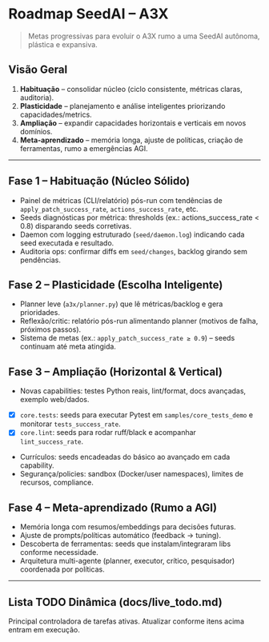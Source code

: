 # Roadmap SeedAI – A3X

> Metas progressivas para evoluir o A3X rumo a uma SeedAI autônoma, plástica e expansiva.

## Visão Geral

1. **Habituação** – consolidar núcleo (ciclo consistente, métricas claras, auditoria).
2. **Plasticidade** – planejamento e análise inteligentes priorizando capacidades/metrics.
3. **Ampliação** – expandir capacidades horizontais e verticais em novos domínios.
4. **Meta-aprendizado** – memória longa, ajuste de políticas, criação de ferramentas, rumo a emergências AGI.

---

## Fase 1 – Habituação (Núcleo Sólido)

- Painel de métricas (CLI/relatório) pós-run com tendências de `apply_patch_success_rate`, `actions_success_rate`, etc.
- Seeds diagnósticas por métrica: thresholds (ex.: actions_success_rate < 0.8) disparando seeds corretivas.
- Daemon com logging estruturado (`seed/daemon.log`) indicando cada seed executada e resultado.
- Auditoria ops: confirmar diffs em `seed/changes`, backlog girando sem pendências.

## Fase 2 – Plasticidade (Escolha Inteligente)

- Planner leve (`a3x/planner.py`) que lê métricas/backlog e gera prioridades.
- Reflexão/critic: relatório pós-run alimentando planner (motivos de falha, próximos passos).
- Sistema de metas (ex.: `apply_patch_success_rate ≥ 0.9`) – seeds continuam até meta atingida.

## Fase 3 – Ampliação (Horizontal & Vertical)

- Novas capabilities: testes Python reais, lint/format, docs avançadas, exemplo web/dados.
- [x] `core.tests`: seeds para executar Pytest em `samples/core_tests_demo` e monitorar `tests_success_rate`.
- [x] `core.lint`: seeds para rodar ruff/black e acompanhar `lint_success_rate`.
- Currículos: seeds encadeadas do básico ao avançado em cada capability.
- Segurança/policies: sandbox (Docker/user namespaces), limites de recursos, compliance.

## Fase 4 – Meta-aprendizado (Rumo a AGI)

- Memória longa com resumos/embeddings para decisões futuras.
- Ajuste de prompts/políticas automático (feedback → tuning).
- Descoberta de ferramentas: seeds que instalam/integraram libs conforme necessidade.
- Arquitetura multi-agente (planner, executor, crítico, pesquisador) coordenada por políticas.

---

## Lista TODO Dinâmica (docs/live_todo.md)

Principal controladora de tarefas ativas. Atualizar conforme itens acima entram em execução.
